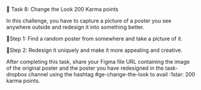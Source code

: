 🔖 Task 8: Change the Look  200 Karma points

In this challenge, you have to capture a picture of a poster you see anywhere outside and redesign it into something better.

📌Step 1: Find a random poster from somewhere and take a picture of it.

📌Step 2: Redesign it uniquely and make it more appealing and creative.

After completing this task, share your Figma file URL containing the image of the original poster and the poster you have redesigned in the  ⁠task-dropbox channel using the hashtag #ge-change-the-look to avail :1star: 200 karma points.
